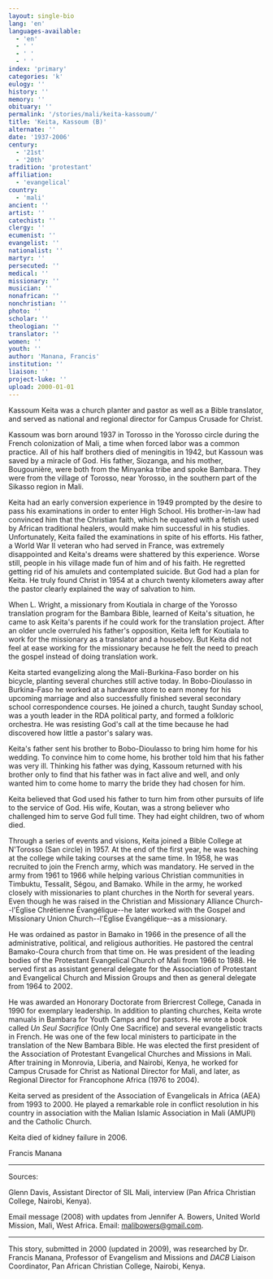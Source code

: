```yaml
---
layout: single-bio
lang: 'en'
languages-available:
  - 'en'
  - ' '
  - ' '
  - ' '
index: 'primary'
categories: 'k'
eulogy: ''
history: ''
memory: ''
obituary: ''
permalink: '/stories/mali/keita-kassoum/'
title: 'Keita, Kassoum (B)'
alternate: ''
date: '1937-2006'
century:
  - '21st'
  - '20th'
tradition: 'protestant'
affiliation:
  - 'evangelical'
country:
  - 'mali'
ancient: ''
artist: ''
catechist: ''
clergy: ''
ecumenist: ''
evangelist: ''
nationalist: ''
martyr: ''
persecuted: ''
medical: ''
missionary: ''
musician: ''
nonafrican: ''
nonchristian: ''
photo: ''
scholar: ''
theologian: ''
translator: ''
women: ''
youth: ''
author: 'Manana, Francis'
institution: ''
liaison: ''
project-luke: ''
upload: 2000-01-01
---
```



Kassoum Keita was a church planter and pastor as well as a Bible translator, and served as national and regional director for Campus Crusade for Christ.

Kassoum was born around 1937 in Torosso in the Yorosso circle during the French colonization of Mali, a time when forced labor was a common practice. All of his half brothers died of meningitis in 1942, but Kassoun was saved by a miracle of God. His father, Siozanga, and his mother, Bougouni&egrave;re, were both from the Minyanka tribe and spoke Bambara. They were from the village of Torosso, near Yorosso, in the southern part of the Sikasso region in Mali.

Keita had an early conversion experience in 1949 prompted by the desire to pass his examinations in order to enter High School. His brother-in-law had convinced him that the Christian faith, which he equated with a fetish used by African traditional healers, would make him successful in his studies. Unfortunately, Keita failed the examinations in spite of his efforts. His father, a World War II veteran who had served in France, was extremely disappointed and Keita's dreams were shattered by this experience. Worse still, people in his village made fun of him and of his faith. He regretted getting rid of his amulets and contemplated suicide. But God had a plan for Keita. He truly found Christ in 1954 at a church twenty kilometers away after the pastor clearly explained the way of salvation to him.

When L. Wright, a missionary from Koutiala in charge of the Yorosso translation program for the Bambara Bible, learned of Keita's situation, he came to ask Keita's parents if he could work for the translation project. After an older uncle overruled his father's opposition, Keita left for Koutiala to work for the missionary as a translator and a houseboy. But Keita did not feel at ease working for the missionary because he felt the need to preach the gospel instead of doing translation work.

Keita started evangelizing along the Mali-Burkina-Faso border on his bicycle, planting several churches still active today. In Bobo-Dioulasso in Burkina-Faso he worked at a hardware store to earn money for his upcoming marriage and also successfully finished several secondary school correspondence courses. He joined a church, taught Sunday school, was a youth leader in the RDA political party, and formed a folkloric orchestra.  He was resisting God's call at the time because he had discovered how little a pastor's salary was.

Keita's father sent his brother to Bobo-Dioulasso to bring him home for his wedding.  To convince him to come home, his brother told him that his father was very ill. Thinking his father was dying, Kassoum returned with his brother only to find that his father was in fact alive and well, and only wanted him to come home to marry the bride they had chosen for him.

Keita believed that God used his father to turn him from other pursuits of life to the service of God. His wife, Koutan, was a strong believer who challenged him to serve God full time. They had eight children, two of whom died.

Through a series of events and visions, Keita joined a Bible College at N'Torosso (San circle) in 1957. At the end of the first year, he was teaching at the college while taking courses at the same time. In 1958, he was recruited to join the French army, which was mandatory. He served in the army from 1961 to 1966 while helping various Christian communities in Timbuktu, Tessalit, S&eacute;gou, and Bamako. While in the army, he worked closely with missionaries to plant churches in the North for several years. Even though he was raised in the Christian and Missionary Alliance Church--l'&Eacute;glise Chr&eacute;tienne &Eacute;vang&eacute;lique--he later worked with the Gospel and Missionary Union Church--l'&Eacute;glise &Eacute;vang&eacute;lique--as a missionary.

He was ordained as pastor in Bamako in 1966 in the presence of all the administrative, political, and religious authorities. He pastored the central Bamako-Coura church from that time on. He was president of the leading bodies of the Protestant Evangelical Church of Mali from 1966 to 1988. He served first as assistant general delegate for the Association of Protestant and Evangelical Church and Mission Groups and then as general delegate from 1964 to 2002.

He was awarded an Honorary Doctorate from Briercrest College, Canada in 1990 for exemplary leadership. In addition to planting churches, Keita wrote manuals in Bambara for Youth Camps and for pastors. He wrote a book called *Un Seul Sacrifice* (Only One Sacrifice) and several evangelistic tracts in French. He was one of the few local ministers to participate in the translation of the New Bambara Bible. He was  elected the first president of the Association of Protestant Evangelical Churches and Missions in Mali. After training in Monrovia, Liberia, and Nairobi, Kenya, he worked for Campus Crusade for Christ as National Director for Mali, and later, as Regional Director for Francophone Africa (1976 to 2004).

Keita served as president of the Association of Evangelicals in Africa (AEA) from 1993 to 2000. He played a remarkable role in conflict resolution in his country in association with the Malian Islamic Association in Mali (AMUPI) and the Catholic Church.

Keita died of kidney failure in 2006.

Francis Manana

---

Sources:

Glenn Davis, Assistant Director of SIL Mali, interview (Pan Africa Christian College, Nairobi, Kenya).

Email message (2008) with updates from Jennifer A. Bowers, United World Mission, Mali, West Africa. Email: malibowers@gmail.com.

---

This story, submitted in 2000 (updated in 2009), was researched by Dr. Francis Manana, Professor of Evangelism and Missions and *DACB* Liaison Coordinator, Pan African Christian College, Nairobi, Kenya.